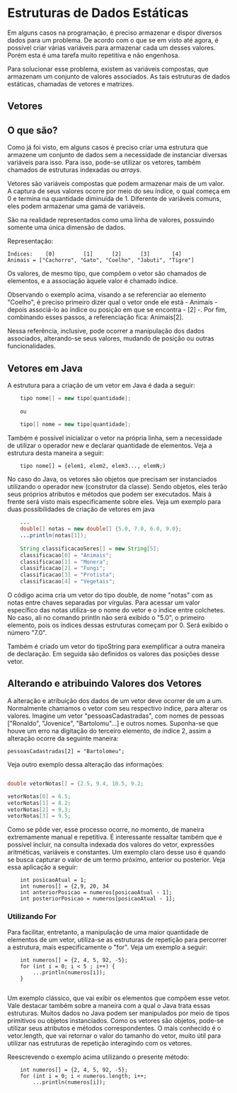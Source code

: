 # Estruturas de Dados Estáticas

Em alguns casos na programação, é preciso armazenar e dispor diversos dados para um problema. De acordo com o que se em visto até agora, é possível criar várias variáveis para armazenar cada um desses valores. Porém esta é uma tarefa muito repetitiva e não engenhosa.

Para solucionar esse problema, existem as variáveis compostas, que armazenam um conjunto de valores associados. As tais estruturas de dados estáticas, chamadas de vetores e matrizes.

## Vetores 

## O que são?

Como já foi visto, em alguns casos é preciso criar uma estrutura que armazene um conjunto de dados sem a necessidade de instanciar diversas variáveis para isso. Para isso, pode-se utilizar os vetores, também chamados de estruturas indexadas ou *arrays*. 

Vetores são variáveis compostas que podem armazenar mais de um valor. A captura de seus valores ocorre por meio do seu índice, o qual começa em 0 e termina na quantidade diminuída de 1. Diferente de variáveis comuns, eles podem armazenar uma gama de variáveis.

São na realidade representados como uma linha de valores, possuindo somente uma única dimensão de dados.

Representação:
 
```
Índices:    [0]         [1]      [2]      [3]       [4]
Animais = ["Cachorro", "Gato", "Coelho", "Jabuti", "Tigre"]
```


Os valores, de mesmo tipo, que compõem o vetor são chamados de elementos, e a associação àquele valor é chamado índice. 

Observando o exemplo acima, visando a se referenciar ao elemento "Coelho", é preciso primeiro dizer qual o vetor onde ele está - Animais - depois associá-lo ao índice ou posição em que se encontra - [2] -. Por fim, combinando esses passos, a referenciação fica: Animais[2].

Nessa referência, inclusive, pode ocorrer a manipulação dos dados associados, alterando-se seus valores, mudando de posição ou outras funcionalidades.


## Vetores em Java

A estrutura para a criação de um vetor em Java é dada a seguir:

```java
	tipo nome[] = new tipo[quantidade];
	
	ou
	
	tipo[] nome = new tipo[quantidade];
```

Também é possível inicializar o vetor na própria linha, sem a necessidade de utilizar o operador new e declarar quantidade de elementos. Veja a estrutura desta maneira a seguir:

```
	tipo nome[] = {elem1, elem2, elem3..., elemN;)
```



No caso do Java, os vetores são objetos que precisam ser instanciados utilizando o operador new (construtor da classe). Sendo objetos, eles terão seus próprios atributos e métodos que podem ser executados. Mais à frente será visto mais especificamente sobre eles. Veja um exemplo para duas possibilidades de criação de vetores em java

```java
	...
	double[] notas = new double[] {5.0, 7.0, 6.0, 9.0};
	...println(notas[1]);
	
	String classificacaoSeres[] = new String[5];
	classificacao[0] = "Animais";
	classificacao[1] = "Monera";
	classificacao[2] = "Fungi";
	classificacao[3] = "Protista";
	classificacao[4] = "Vegetais";
```

O código acima cria um vetor do tipo double, de nome "notas" com as notas entre chaves separadas por vírgulas. Para acessar um valor específico das notas utiliza-se o nome do vetor e o índice entre colchetes. No caso, ali no comando println não será exibido o "5.0", o primeiro elemento, pois os índices dessas estruturas começam por 0. Será exibido o número "7.0".

Também é criado um vetor do tipoString para exemplificar a outra maneira de declaração. Em seguida são definidos os valores das posições desse vetor.

## Alterando e atribuindo Valores dos Vetores

A alteração e atribuição dos dados de um vetor deve ocorrer de um a um. Normalmente chamamos o vetor com seu respectivo índice, para alterar os valores. Imagine um vetor "pessoasCadastradas", com nomes de pessoas ["Ronaldo", "Jovenice", "Bartolomu"...] e outros nomes. Suponha-se que houve um erro na digitação do terceiro elemento, de índice 2, assim a alteração ocorre da seguinte maneira:

`pessoasCadastradas[2] = "Bartolomeu"; `

Veja outro exemplo dessa alteração das informações:

```java

double vetorNotas[] = {2.5, 9.4, 10.5, 9.2;

vetorNotas[0] = 6.5;
vetorNotas[1] = 8.2;
vetorNotas[2] = 9,3;
vetorNotas[3] = 9.5;

```

Como se pôde ver, esse processo ocorre, no momento, de maneira extremamente manual e repetitiva. É interessante ressaltar também que é possível incluir, na consulta indexada dos valores do vetor, expressões aritméticas, variáveis e constantes. Um exemplo claro desse uso é quando se busca capturar o valor de um termo próximo, anterior ou posterior. Veja essa aplicação a seguir:

```
	int posicaoAtual = 1;
	int numeros[] = {2,9, 20, 34
	int anteriorPosicao = numeros[posicaoAtual - 1];
	int posteriorPosicao = numeros[posicaoAtual - 1];
```

### Utilizando **For**

Para facilitar, entretanto, a manipulação de uma maior quantidade de elementos de um vetor, utiliza-se as estruturas de repetição para percorrer a estrutura, mais especificamente o "for". Veja um exemplo a seguir:

```
	int numeros[] = {2, 4, 5, 92, -5};
	for (int i = 0; i < 5 ; i++) {
		...println(numeros[i]);
	}
	
```

Um exemplo clássico, que vai exibir os elementos que compõem esse vetor. Vale destacar também sobre a maneira com a qual o Java trata essas estruturas. Muitos dados no Java podem ser manipulados por meio de tipos primitivos ou objetos instanciados. Como os vetores são objetos, pode-se utilizar seus atributos e métodos correspondentes. O mais conhecido é o vetor.length, que vai retornar o valor do tamanho do vetor, muito útil para utilizar nas estruturas de repetição interagindo com os vetores.

Reescrevendo o exemplo acima utilizando o presente método:

```
	int numeros[] = {2, 4, 5, 92, -5};
	for (int i = 0; i < numeros.length; i++;
		...println(numeros[i]);
```




